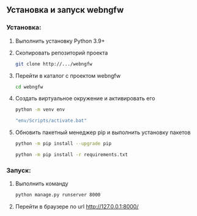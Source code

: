 ## Установка и запуск webngfw

### Установка:

1. Выполнить установку  Python 3.9+

2. Скопировать репозиторий проекта
   ```sh
   git clone http://.../webngfw
   ```
   
3. Перейти в каталог с проектом webngfw
   ```sh
   cd webngfw
   ```

4. Создать виртуальное окружение и активировать его
   ```sh
   python -m venv env 
   ```
   ```sh
   "env/Scripts/activate.bat"
   ```
5. Обновить пакетный менеджер pip и выполнить установку пакетов
   ```sh
   python -m pip install --upgrade pip
   ```
   ```sh
   python -m pip install -r requirements.txt
   ```

### Запуск:

1. Выполнить команду
   ```sh
   python manage.py runserver 8000
   ```
2. Перейти в браузере по url http://127.0.0.1:8000/
